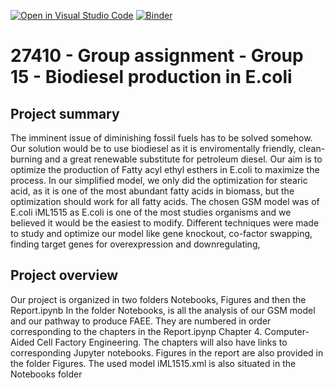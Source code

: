 [![Open in Visual Studio Code](https://classroom.github.com/assets/open-in-vscode-718a45dd9cf7e7f842a935f5ebbe5719a5e09af4491e668f4dbf3b35d5cca122.svg)](https://classroom.github.com/online_ide?assignment_repo_id=12060749&assignment_repo_type=AssignmentRepo)
[![Binder](https://mybinder.org/badge_logo.svg)](https://mybinder.org/v2/gh/27410/group-assingment-group-15/main)

# 27410 - Group assignment - Group 15 - Biodiesel production in E.coli


## Project summary 
The imminent issue of diminishing fossil fuels has to be solved somehow. Our solution would be to use biodiesel as it is enviromentally friendly, clean-burning and a great renewable substitute for petroleum diesel. Our aim is to optimize the production of Fatty acyl ethyl esthers in E.coli to maximize the process. In our simplified model, we only did the optimization for stearic acid, as it is one of the most abundant fatty acids in biomass, but the optimization should work for all fatty acids. The chosen GSM model was of E.coli iML1515 as E.coli is one of the most studies organisms and we believed it would be the easiest to modify. Different  techniques were made to study and optimize our model like gene knockout, co-factor swapping, finding target genes for overexpression and downregulating,
## Project overview
Our project is organized in two folders Notebooks, Figures and then the Report.ipynb In the folder Notebooks, is all the analysis of our GSM model and our pathway to produce FAEE. They are numbered in order corresponding to the chapters in the Report.ipynp Chapter 4. Computer-Aided Cell Factory Engineering. The chapters will also have links to corresponding Jupyter notebooks. Figures in the report are also provided in the folder Figures. The used model iML1515.xml is also situated in the Notebooks folder

